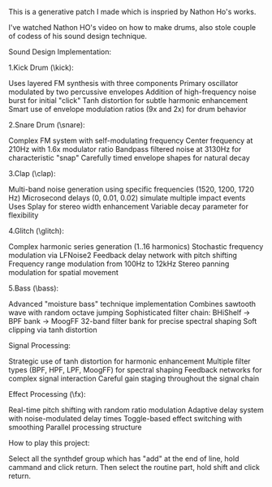
This is a generative patch I made which is inspried by Nathon Ho's works.

I've watched Nathon HO's video on how to make drums, also stole couple of codess of his sound design technique.

Sound Design Implementation:

1.Kick Drum (\kick):

Uses layered FM synthesis with three components
Primary oscillator modulated by two percussive envelopes
Addition of high-frequency noise burst for initial "click"
Tanh distortion for subtle harmonic enhancement
Smart use of envelope modulation ratios (9x and 2x) for drum behavior


2.Snare Drum (\snare):

Complex FM system with self-modulating frequency
Center frequency at 210Hz with 1.6x modulator ratio
Bandpass filtered noise at 3130Hz for characteristic "snap"
Carefully timed envelope shapes for natural decay


3.Clap (\clap):

Multi-band noise generation using specific frequencies (1520, 1200, 1720 Hz)
Microsecond delays (0, 0.01, 0.02) simulate multiple impact events
Uses Splay for stereo width enhancement
Variable decay parameter for flexibility


4.Glitch (\glitch):

Complex harmonic series generation (1..16 harmonics)
Stochastic frequency modulation via LFNoise2
Feedback delay network with pitch shifting
Frequency range modulation from 100Hz to 12kHz
Stereo panning modulation for spatial movement


5.Bass (\bass):

Advanced "moisture bass" technique implementation
Combines sawtooth wave with random octave jumping
Sophisticated filter chain: BHiShelf -> BPF bank -> MoogFF
32-band filter bank for precise spectral shaping
Soft clipping via tanh distortion




Signal Processing:


Strategic use of tanh distortion for harmonic enhancement
Multiple filter types (BPF, HPF, LPF, MoogFF) for spectral shaping
Feedback networks for complex signal interaction
Careful gain staging throughout the signal chain


Effect Processing (\fx):


Real-time pitch shifting with random ratio modulation
Adaptive delay system with noise-modulated delay times
Toggle-based effect switching with smoothing
Parallel processing structure


How to play this project:

Select all the synthdef group which has "add" at the end of line, hold cammand and click return. Then select the routine part, hold shift and click return.
